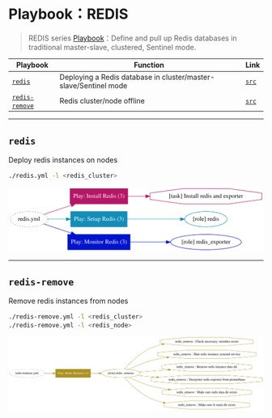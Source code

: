 # Playbook：REDIS

> REDIS series [Playbook](p-playbook.md)：Define and pull up Redis databases in traditional master-slave, clustered, Sentinel mode.

| Playbook | Function                                                 | Link                                                     |
|--------|--------------------------------------------------------------| ------------------------------------------------------------ |
|  [`redis`](p-redis.md#redis)                        | Deploying a Redis database in cluster/master-slave/Sentinel mode |        [`src`](https://github.com/vonng/pigsty/blob/master/redis.yml)            |
|  [`redis-remove`](p-redis.md#redis-remove)          |        Redis cluster/node offline         |        [`src`](https://github.com/vonng/pigsty/blob/master/redis-remove.yml)     |


------------------

## `redis`

Deploy redis instances on nodes

```bash
./redis.yml -l <redis_cluster>
```

![](_media/playbook/redis.svg)

------------------

## `redis-remove`

Remove redis instances from nodes

```bash
./redis-remove.yml -l <redis_cluster>
./redis-remove.yml -l <redis_node>
```

![](_media/playbook/redis-remove.svg)

